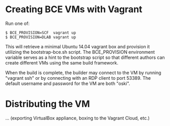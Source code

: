 Creating BCE VMs with Vagrant
=============================

Run one of:

	$ BCE_PROVISION=SCF  vagrant up
	$ BCE_PROVISION=DLAB vagrant up

This will retrieve a minimal Ubuntu 14.04 vagrant box and provision it
utilizing the bootstrap-bce.sh script. The BCE\_PROVISION environment variable
serves as a hint to the bootstrap script so that different authors can create
different VMs using the same build framework.

When the build is complete, the builder may connect to the VM by running
"vagrant ssh" or by connecting with an RDP client to port 53389. The default
username and password for the VM are both "oski".

Distributing the VM
===================

... (exporting VirtualBox appliance, boxing to the Vagrant Cloud, etc.)
